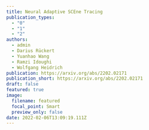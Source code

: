 ```yaml
---
title: Neural Adaptive SCEne Tracing
publication_types:
  - "0"
  - "1"
  - "2"
authors:
  - admin
  - Darius Rückert
  - Yuanhao Wang
  - Ramzi Idoughi
  - Wolfgang Heidrich
publication: https://arxiv.org/abs/2202.02171
publication_short: https://arxiv.org/abs/2202.02171
draft: false
featured: true
image:
  filename: featured
  focal_point: Smart
  preview_only: false
date: 2022-02-06T13:09:19.111Z
---
```

